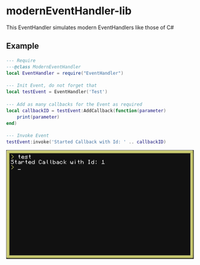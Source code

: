 # modernEventHandler-lib

This EventHandler simulates modern EventHandlers like those of C#

## Example

```lua
--- Require
---@class ModernEventHandler
local EventHandler = require("EventHandler")

--- Init Event, do not forget that
local testEvent = EventHandler('Test')

--- Add as many callbacks for the Event as required
local callbackID = testEvent:AddCallback(function(parameter)
    print(parameter)
end)

--- Invoke Event
testEvent:invoke('Started Callback with Id: ' .. callbackID)
```

![Executed](Images/Executed.png)
